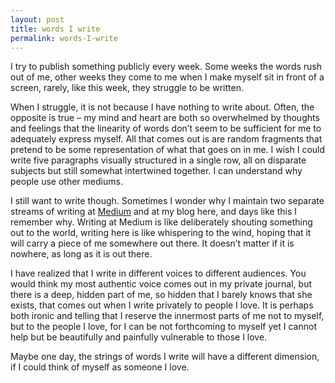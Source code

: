 ```yaml
---
layout: post
title: words I write
permalink: words-I-write
---
```


I try to publish something publicly every week. Some weeks the words rush out of me, other weeks they come to me when I make myself sit in front of a screen, rarely, like this week, they struggle to be written.

When I struggle, it is not because I have nothing to write about. Often, the opposite is true – my mind and heart are both so overwhelmed by thoughts and feelings that the linearity of words don’t seem to be sufficient for me to adequately express myself. All that comes out is are random fragments that pretend to be some representation of what that goes on in me. I wish I could write five paragraphs visually structured in a single row, all on disparate subjects but still somewhat intertwined together. I can understand why people use other mediums. 

I still want to write though. Sometimes I wonder why I maintain two separate streams of writing at [Medium](http://medium.com/@wynlim) and at my blog here, and days like this I remember why. Writing at Medium is like deliberately shouting something out to the world, writing here is like whispering to the wind, hoping that it will carry a piece of me somewhere out there. It doesn’t matter if it is nowhere, as long as it is out there. 

I have realized that I write in different voices to different audiences. You would think my most authentic voice comes out in my private journal, but there is a deep, hidden part of me, so hidden that I barely knows that she exists, that comes out when I write privately to people I love. It is perhaps both ironic and telling that I reserve the innermost parts of me not to myself, but to the people I love, for I can be not forthcoming to myself yet I cannot help but be beautifully and painfully vulnerable to those I love.

Maybe one day, the strings of words I write will have a different dimension, if I could think of myself as someone I love.